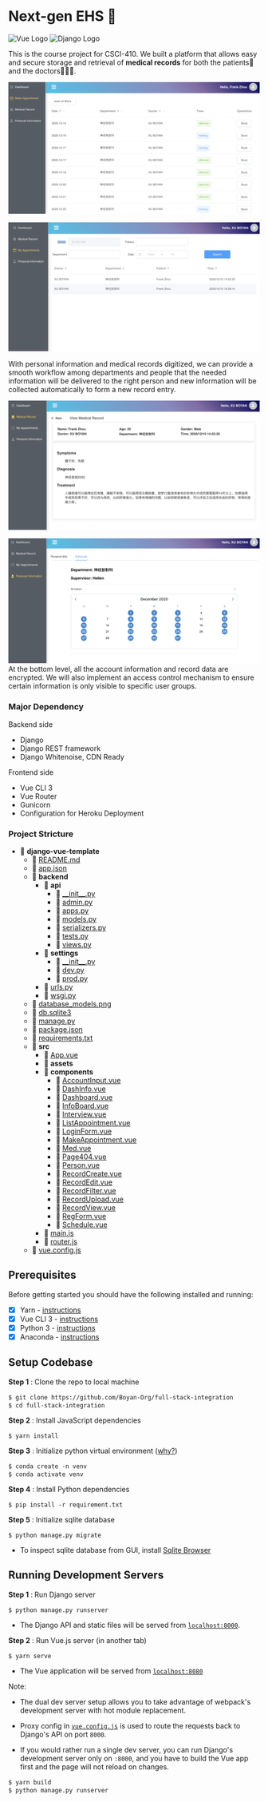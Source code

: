 # Next-gen EHS 🐍
![Vue Logo](/src/assets/logo-vue.png "Vue Logo")
![Django Logo](/src/assets/logo-django.png "Django Logo")

This is the course project for CSCI-410. We built a platform that allows easy and secure storage and retrieval of **medical records** for both the patients🤕 and the doctors👨🏻‍⚕️.

![Booking Appointment](/public/static/appointment.png "Booking Appointment")

![working schedule](/public/static/record.png "View my patient's medical record")

With personal information and medical records digitized, we can provide a smooth workflow among departments and people that the needed information will be delivered to the right person and new information will be collected automatically to form a new record entry.

![Diagnosis](/public/static/diagnosis.png "Diagnose my patient")

![working schedule](/public/static/schedule.png "View my working schedule")
At the bottom level, all the account information and record data are encrypted. We will also implement an access control mechanism to ensure certain information is only visible to specific user groups.

### Major Dependency
Backend side
* Django
* Django REST framework
* Django Whitenoise, CDN Ready

Frontend side
* Vue CLI 3
* Vue Router
* Gunicorn
* Configuration for Heroku Deployment


### Project Stricture

- 📂 __django\-vue\-template__
   - 📄 [README.md](README.md)
   - 📄 [app.json](app.json)
   - 📂 __backend__
     - 📂 __api__
       - 📄 [\_\_init\_\_.py](backend/api/__init__.py)
       - 📄 [admin.py](backend/api/admin.py)
       - 📄 [apps.py](backend/api/apps.py)
       - 📄 [models.py](backend/api/models.py)
       - 📄 [serializers.py](backend/api/serializers.py)
       - 📄 [tests.py](backend/api/tests.py)
       - 📄 [views.py](backend/api/views.py)
     - 📂 __settings__
       - 📄 [\_\_init\_\_.py](backend/settings/__init__.py)
       - 📄 [dev.py](backend/settings/dev.py)
       - 📄 [prod.py](backend/settings/prod.py)
     - 📄 [urls.py](backend/urls.py)
     - 📄 [wsgi.py](backend/wsgi.py)
   - 📄 [database\_models.png](database_models.png)
   - 📄 [db.sqlite3](db.sqlite3)
   - 📄 [manage.py](manage.py)
   - 📄 [package.json](package.json)
   - 📄 [requirements.txt](requirements.txt)
   - 📂 __src__
     - 📄 [App.vue](src/App.vue)
     - 📂 __assets__
     - 📂 __components__
       - 📄 [AccountInput.vue](src/components/AccountInput.vue)
       - 📄 [DashInfo.vue](src/components/DashInfo.vue)
       - 📄 [Dashboard.vue](src/components/Dashboard.vue)
       - 📄 [InfoBoard.vue](src/components/InfoBoard.vue)
       - 📄 [Interview.vue](src/components/Interview.vue)
       - 📄 [ListAppointment.vue](src/components/ListAppointment.vue)
       - 📄 [LoginForm.vue](src/components/LoginForm.vue)
       - 📄 [MakeAppointment.vue](src/components/MakeAppointment.vue)
       - 📄 [Med.vue](src/components/Med.vue)
       - 📄 [Page404.vue](src/components/Page404.vue)
       - 📄 [Person.vue](src/components/Person.vue)
       - 📄 [RecordCreate.vue](src/components/RecordCreate.vue)
       - 📄 [RecordEdit.vue](src/components/RecordEdit.vue)
       - 📄 [RecordFilter.vue](src/components/RecordFilter.vue)
       - 📄 [RecordUpload.vue](src/components/RecordUpload.vue)
       - 📄 [RecordView.vue](src/components/RecordView.vue)
       - 📄 [RegForm.vue](src/components/RegForm.vue)
       - 📄 [Schedule.vue](src/components/Schedule.vue)
     - 📄 [main.js](src/main.js)
     - 📄 [router.js](src/router.js)
   - 📄 [vue.config.js](vue.config.js)



## Prerequisites

Before getting started you should have the following installed and running:

- [X] Yarn - [instructions](https://yarnpkg.com/en/docs/install)
- [X] Vue CLI 3 - [instructions](https://cli.vuejs.org/guide/installation.html)
- [X] Python 3 - [instructions](https://wiki.python.org/moin/BeginnersGuide)
- [X] Anaconda - [instructions](https://www.anaconda.com/products/individual)

## Setup Codebase

**Step 1** : Clone the repo to local machine

```
$ git clone https://github.com/Boyan-Org/full-stack-integration
$ cd full-stack-integration
```

**Step 2** : Install JavaScript dependencies
```
$ yarn install
```
**Step 3** : Initialize python virtual environment ([why?](https://stackoverflow.com/questions/41972261/what-is-a-virtualenv-and-why-should-i-use-one))
```
$ conda create -n venv
$ conda activate venv
```
**Step 4** : Install Python dependencies
```
$ pip install -r requirement.txt
```
**Step 5** : Initialize sqlite database
```
$ python manage.py migrate
```
- To inspect sqlite database from GUI, install [Sqlite Browser](https://sqlitebrowser.org/dl/)

## Running Development Servers

**Step 1** : Run Django server
```
$ python manage.py runserver
```
- The Django API and static files will be served from [`localhost:8000`](http://localhost:8000/).

**Step 2** : Run Vue.js server (in another tab)
```
$ yarn serve
```
- The Vue application will be served from [`localhost:8080`](http://localhost:8080/)

Note:
- The dual dev server setup allows you to take advantage of
webpack's development server with hot module replacement.

- Proxy config in [`vue.config.js`](/vue.config.js) is used to route the requests back to Django's API on port `8000`.

- If you would rather run a single dev server, you can run Django's
development server only on `:8000`, and you have to build the Vue app first and the page will not reload on changes.

```
$ yarn build
$ python manage.py runserver
```
